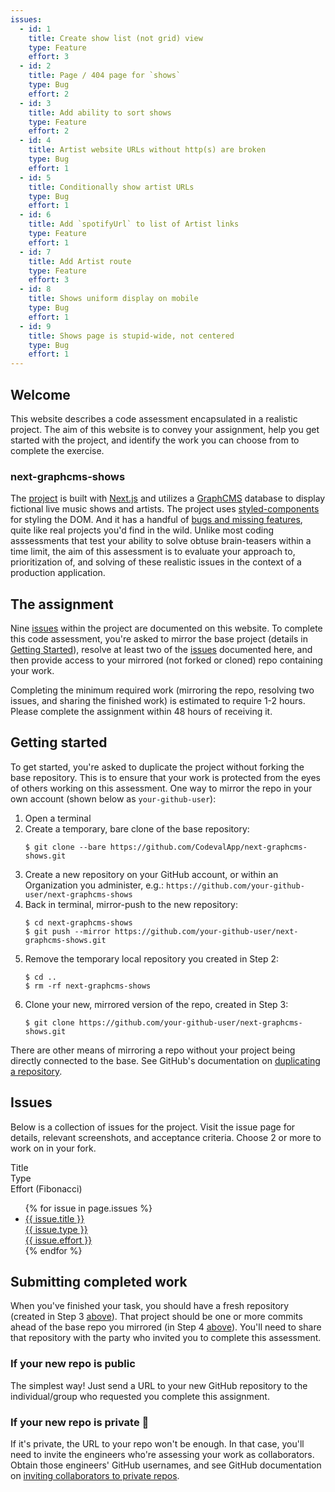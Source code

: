 ```yaml
---
issues:
  - id: 1
    title: Create show list (not grid) view
    type: Feature
    effort: 3
  - id: 2
    title: Page / 404 page for `shows`
    type: Bug
    effort: 2
  - id: 3
    title: Add ability to sort shows
    type: Feature
    effort: 2
  - id: 4
    title: Artist website URLs without http(s) are broken
    type: Bug
    effort: 1
  - id: 5
    title: Conditionally show artist URLs
    type: Bug
    effort: 1
  - id: 6
    title: Add `spotifyUrl` to list of Artist links
    type: Feature
    effort: 1
  - id: 7
    title: Add Artist route
    type: Feature
    effort: 3
  - id: 8
    title: Shows uniform display on mobile
    type: Bug
    effort: 1
  - id: 9
    title: Shows page is stupid-wide, not centered
    type: Bug
    effort: 1
---
```


## Welcome
This website describes a code assessment encapsulated in a realistic project. The aim of this website is to convey your assignment, help you get started with the project, and identify the work you can choose from to complete the exercise.

### next-graphcms-shows
The [project] is built with [Next.js] and utilizes a [GraphCMS] database to display fictional live music shows and artists. The project uses [styled-components] for styling the DOM. And it has a handful of [bugs and missing features](#issues), quite like real projects you'd find in the wild. Unlike most coding asssessments that test your ability to solve obtuse brain-teasers within a time limit, the aim of this assessment is to evaluate your approach to, prioritization of, and solving of these realistic issues in the context of a production application.

## The assignment
Nine [issues](#issues) within the project are documented on this website. To complete this code assessment, you're asked to mirror the base project (details in [Getting Started](#getting-started)), resolve at least two of the [issues](#issues) documented here, and then provide access to your mirrored (not forked or cloned) repo containing your work.

Completing the minimum required work (mirroring the repo, resolving two issues, and sharing the finished work) is estimated to require 1-2 hours. Please complete the assignment within 48 hours of receiving it.

## Getting started
To get started, you're asked to duplicate the project without forking the base repository. This is to ensure that your work is protected from the eyes of others working on this assessment. One way to mirror the repo in your own account (shown below as `your-github-user`):

1. Open a terminal
2. Create a temporary, bare clone of the base repository:
   ```
   $ git clone --bare https://github.com/CodevalApp/next-graphcms-shows.git
   ```
3. Create a new repository on your GitHub account, or within 
   an Organization you administer, e.g.:
   `https://github.com/your-github-user/next-graphcms-shows`
4. Back in terminal, mirror-push to the new repository:
   ```
   $ cd next-graphcms-shows
   $ git push --mirror https://github.com/your-github-user/next-graphcms-shows.git
   ```
5. Remove the temporary local repository you created in Step 2:
   ```
   $ cd ..
   $ rm -rf next-graphcms-shows
   ```
6. Clone your new, mirrored version of the repo, created in Step 3:
   ```
   $ git clone https://github.com/your-github-user/next-graphcms-shows.git
   ```

There are other means of mirroring a repo without your project being directly connected to the base. See GitHub's documentation on [duplicating a repository].

## Issues
Below is a collection of issues for the project. Visit the issue page for details, relevant screenshots, and acceptance criteria. Choose 2 or more to work on in your fork.

<div class="header-row">
  <div>Title</div>
  <div>Type</div>
  <div>Effort (Fibonacci)</div>
</div>

<ul class="issues-list">
{% for issue in page.issues %}
    <li>
      <a href="{{ site.baseurl }}/issues/{{ issue.id }}" class="flex-row">
        <div>
          {{ issue.title }}
        </div>
        <div>
          {{ issue.type }}
        </div>
        <div>
          {{ issue.effort }}
        </div>
      </a>
    </li>
{% endfor %}
</ul>

## Submitting completed work
When you've finished your task, you should have a fresh repository (created in Step 3 [above](#getting-started)). That project should be one or more commits ahead of the base repo you mirrored (in Step 4 [above](#getting-started)). You'll need to share that repository with the party who invited you to complete this assessment.

### If your new repo is public
The simplest way! Just send a URL to your new GitHub repository to the individual/group who requested you complete this assignment.

### If your new repo is private 🔐
If it's private, the URL to your repo won't be enough. In that case, you'll need to invite the engineers who're assessing your work as collaborators. Obtain those engineers' GitHub usernames, and see GitHub documentation on [inviting collaborators to private repos](https://docs.github.com/en/github/setting-up-and-managing-your-github-user-account/managing-access-to-your-personal-repositories/inviting-collaborators-to-a-personal-repository).

[duplicating a repository]: https://docs.github.com/en/github/creating-cloning-and-archiving-repositories/creating-a-repository-on-github/duplicating-a-repository
[project]: https://github.com/CodevalApp/next-graphcms-shows/
[Next.js]: https://nextjs.org/
[GraphCMS]: https://graphcms.com/
[styled-components]: https://styled-components.com/
